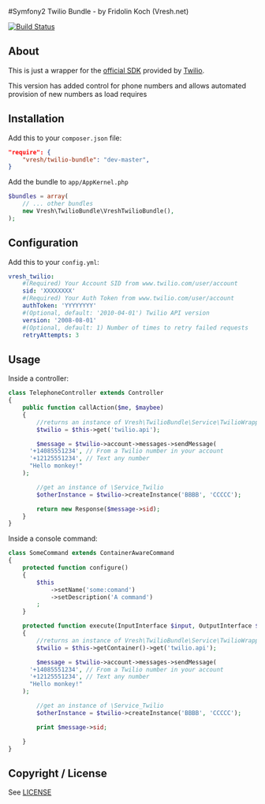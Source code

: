 #Symfony2 Twilio Bundle - by Fridolin Koch (Vresh.net)

[![Build Status](https://travis-ci.org/fridolin-koch/VreshTwilioBundle.png?branch=master)](https://travis-ci.org/fridolin-koch/VreshTwilioBundle)

About
-----

This is just a wrapper for the [official SDK](https://github.com/twilio/twilio-php) provided by [Twilio](http://www.twilio.com/).

This version has added control for phone numbers and allows automated provision of new numbers as load requires

Installation
------------

Add this to your `composer.json` file:

```json
"require": {
	"vresh/twilio-bundle": "dev-master",
}
```


Add the bundle to `app/AppKernel.php`

```php
$bundles = array(
	// ... other bundles
	new Vresh\TwilioBundle\VreshTwilioBundle(),
);
```

Configuration
-------------

Add this to your `config.yml`:

```yaml
vresh_twilio:
    #(Required) Your Account SID from www.twilio.com/user/account
    sid: 'XXXXXXXX'
    #(Required) Your Auth Token from www.twilio.com/user/account
    authToken: 'YYYYYYYY'
    #(Optional, default: '2010-04-01') Twilio API version
    version: '2008-08-01'
    #(Optional, default: 1) Number of times to retry failed requests
    retryAttempts: 3
```

Usage
-----

Inside a controller:

```php
class TelephoneController extends Controller
{
    public function callAction($me, $maybee)
    {
        //returns an instance of Vresh\TwilioBundle\Service\TwilioWrapper
    	$twilio = $this->get('twilio.api');

        $message = $twilio->account->messages->sendMessage(
	  '+14085551234', // From a Twilio number in your account
	  '+12125551234', // Text any number
	  "Hello monkey!"
	);

        //get an instance of \Service_Twilio
        $otherInstance = $twilio->createInstance('BBBB', 'CCCCC');

        return new Response($message->sid);
    }
}
```

Inside a console command:

```php
class SomeCommand extends ContainerAwareCommand
{
    protected function configure()
    {
        $this
            ->setName('some:comand')
            ->setDescription('A command')
        ;
    }

    protected function execute(InputInterface $input, OutputInterface $output)
    {
        //returns an instance of Vresh\TwilioBundle\Service\TwilioWrapper
        $twilio = $this->getContainer()->get('twilio.api');

        $message = $twilio->account->messages->sendMessage(
	  '+14085551234', // From a Twilio number in your account
	  '+12125551234', // Text any number
	  "Hello monkey!"
	);

        //get an instance of \Service_Twilio
        $otherInstance = $twilio->createInstance('BBBB', 'CCCCC');

        print $message->sid;

    }
}
```

Copyright / License
-------------------

See [LICENSE](https://github.com/fridolin-koch/VreshTwilioBundle/blob/master/LICENSE)
